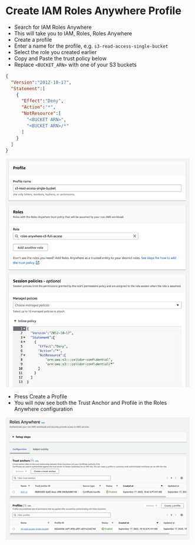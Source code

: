 # Create IAM Roles Anywhere Profile
* Search for IAM Roles Anywhere
* This will take you to IAM, Roles, Roles Anywhere
* Create a profile
* Enter a name for the profile, e.g. `s3-read-access-single-bucket`
* Select the role you created earlier
* Copy and Paste the trust policy below
* Replace `<BUCKET_ARN>` with one of your S3 buckets
```json
{
  "Version":"2012-10-17",
  "Statement":[
    {
      "Effect":"Deny",
      "Action":"*",
      "NotResource":[
        "<BUCKET ARN>",
        "<BUCKET ARN>/*"
      ]
    }
  ]
}
```
<kbd>
  <img src="images/create-profile.png" width="500">
</kbd>

* Press Create a Profile
* You will now see both the Trust Anchor and Profile in the Roles Anywhere configuration

<kbd>
  <img src="images/roles-anywhere-config.png" width="500">
</kbd>
